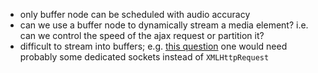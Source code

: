 - only buffer node can be scheduled with audio accuracy
- can we use a buffer node to dynamically stream a media element?
  i.e. can we control the speed of the ajax request or partition it?
- difficult to stream into buffers; e.g. 
  [this question](https://stackoverflow.com/questions/20134384/web-audio-api-how-to-play-a-stream-of-mp3-chunks)
  one would need probably some dedicated sockets instead of `XMLHttpRequest`